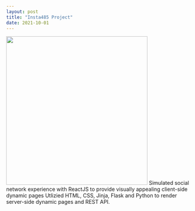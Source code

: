 ```yaml
---
layout: post
title: "Insta485 Project"
date: 2021-10-01
---
```

<img src="https://github.com/evmeyer1/evmeyer1.github.io/issues/49#issue-1085423420" width="380" height="400" border="0"></a>
Simulated social network experience with ReactJS to provide visually appealing client-side dynamic pages
Utlizied HTML, CSS, Jinja, Flask and Python to render server-side dynamic pages and REST API.
